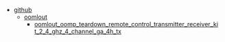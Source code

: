 * [github](github)
  * [oomlout](github/oomlout)
    * [oomlout_oomp_teardown_remote_control_transmitter_receiver_kit_2_4_ghz_4_channel_ga_4h_tx](github/oomlout/oomlout_oomp_teardown_remote_control_transmitter_receiver_kit_2_4_ghz_4_channel_ga_4h_tx)
